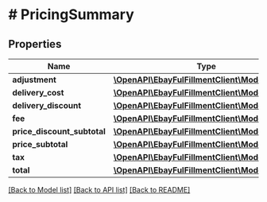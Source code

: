 # # PricingSummary

## Properties

Name | Type | Description | Notes
------------ | ------------- | ------------- | -------------
**adjustment** | [**\OpenAPI\EbayFulFillmentClient\Model\Amount**](Amount.md) |  | [optional]
**delivery_cost** | [**\OpenAPI\EbayFulFillmentClient\Model\Amount**](Amount.md) |  | [optional]
**delivery_discount** | [**\OpenAPI\EbayFulFillmentClient\Model\Amount**](Amount.md) |  | [optional]
**fee** | [**\OpenAPI\EbayFulFillmentClient\Model\Amount**](Amount.md) |  | [optional]
**price_discount_subtotal** | [**\OpenAPI\EbayFulFillmentClient\Model\Amount**](Amount.md) |  | [optional]
**price_subtotal** | [**\OpenAPI\EbayFulFillmentClient\Model\Amount**](Amount.md) |  | [optional]
**tax** | [**\OpenAPI\EbayFulFillmentClient\Model\Amount**](Amount.md) |  | [optional]
**total** | [**\OpenAPI\EbayFulFillmentClient\Model\Amount**](Amount.md) |  | [optional]

[[Back to Model list]](../../README.md#models) [[Back to API list]](../../README.md#endpoints) [[Back to README]](../../README.md)
